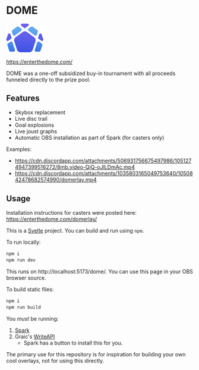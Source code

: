 # DOME

<img src="static/dome_logo.webp"
     style="margin: 0 auto; width: 100px;" />

https://enterthedome.com/

DOME was a one-off subsidized buy-in tournament with all proceeds funneled directly to the prize pool.

## Features

- Skybox replacement
- Live disc trail
- Goal explosions
- Live joust graphs
- Automatic OBS installation as part of Spark (for casters only)

Examples:

- https://cdn.discordapp.com/attachments/506931756675497986/1051274947399516272/8mb.video-QjQ-oJlLDmAc.mp4
- https://cdn.discordapp.com/attachments/1035803165049753640/1050842478682574990/domerlay.mp4

## Usage

Installation instructions for casters were posted here: https://enterthedome.com/domerlay/

This is a [Svelte](https://svelte.dev/) project. You can build and run using `npm`.

To run locally:

```sh
npm i
npm run dev
```

This runs on http://localhost:5173/dome/. You can use this page in your OBS browser source.

To build static files:

```sh
npm i
npm run build
```

You _must_ be running:

1.  [Spark](https://ignitevr.gg/spark/)
2.  Graic's [WriteAPI](https://github.com/Graicc/WriteAPI)
    - Spark has a button to install this for you.

The primary use for this repository is for inspiration for building your own cool overlays, not for using this directly.
